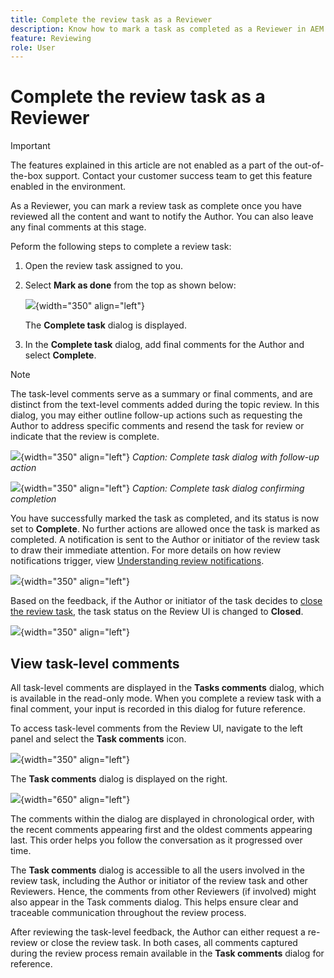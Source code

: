 ```yaml
---
title: Complete the review task as a Reviewer
description: Know how to mark a task as completed as a Reviewer in AEM Guides.
feature: Reviewing 
role: User
---
```

# Complete the review task as a Reviewer

>[!IMPORTANT]
>
> The features explained in this article are not enabled as a part of the out-of-the-box support. Contact your customer success team to get this feature enabled in the environment.  

As a Reviewer, you can mark a review task as complete once you have reviewed all the content and want to notify the Author. You can also leave any final comments at this stage.

Peform the following steps to complete a review task:

1. Open the review task assigned to you.
2. Select **Mark as done** from the top as shown below: 

    ![](images/review-task-mark-as-done.png){width="350" align="left"}

    The **Complete task** dialog is displayed.
3. In the **Complete task** dialog, add final comments for the Author and select **Complete**. 

>[!NOTE]
>
> The task-level comments serve as a summary or final comments, and are distinct from the text-level comments added during the topic review. In this dialog, you may either outline follow-up actions such as requesting the Author to address specific comments and resend the task for review or indicate that the review is complete.  

![](images/complete-task-dialog-followup.png){width="350" align="left"}
*Caption: Complete task dialog with follow-up action*

![](images/complete-task-dialog.png){width="350" align="left"}
*Caption: Complete task dialog confirming completion*

You have successfully marked the task as completed, and its status is now set to **Complete**. No further actions are allowed once the task is marked as completed. A notification is sent to the Author or initiator of the review task to draw their immediate attention. For more details on how review notifications trigger, view [Understanding review notifications](./review-understanding-review-notifications.md).

![](images/task-completed-status.png){width="350" align="left"}

Based on the feedback, if the Author or initiator of the task decides to [close the review task](./review-close-review-task.md), the task status on the Review UI is changed to **Closed**. 

![](images/review-status-closed-review-ui.png){width="350" align="left"}

## View task-level comments

All task-level comments are displayed in the **Tasks comments** dialog, which is available in the read-only mode. When you complete a review task with a final comment, your input is recorded in this dialog for future reference.

To access task-level comments from the Review UI, navigate to the left panel and select the **Task comments** icon. 

![](images/task-comments-icon.png){width="350" align="left"}

The **Task comments** dialog is displayed on the right. 

![](images/task-comments-reviewer.png){width="650" align="left"}

The comments within the dialog are displayed in chronological order, with the recent comments appearing first and the oldest comments appearing last. This order helps you follow the conversation as it progressed over time.

The **Task comments** dialog is accessible to all the users involved in the review task, including the Author or initiator of the review task and other Reviewers. Hence, the comments from other Reviewers (if involved) might also appear in the Task comments dialog. This helps ensure clear and traceable communication throughout the review process. 

After reviewing the task-level feedback, the Author can either request a re-review or close the review task. In both cases, all comments captured during the review process remain available in the **Task comments** dialog for reference.

